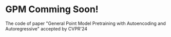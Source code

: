 # GPM Comming Soon!
The code of paper "General Point Model Pretraining with Autoencoding and Autoregressive" accepted by CVPR'24
